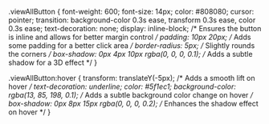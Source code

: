 .viewAllButton {
  font-weight: 600;
  font-size: 14px;
  color: #808080;
  cursor: pointer;
  transition: background-color 0.3s ease, transform 0.3s ease, color 0.3s ease;
  text-decoration: none;
  display: inline-block; /* Ensures the button is inline and allows for better margin control */
  padding: 10px 20px; /* Adds some padding for a better click area */
  border-radius: 5px; /* Slightly rounds the corners */
  box-shadow: 0px 4px 10px rgba(0, 0, 0, 0.1); /* Adds a subtle shadow for a 3D effect */
}

.viewAllButton:hover {
  transform: translateY(-5px); /* Adds a smooth lift on hover */
  text-decoration: underline;
  color: #5f1ec1;
  background-color: rgba(13, 85, 198, 0.1); /* Adds a subtle background color change on hover */
  box-shadow: 0px 8px 15px rgba(0, 0, 0, 0.2); /* Enhances the shadow effect on hover */
}
